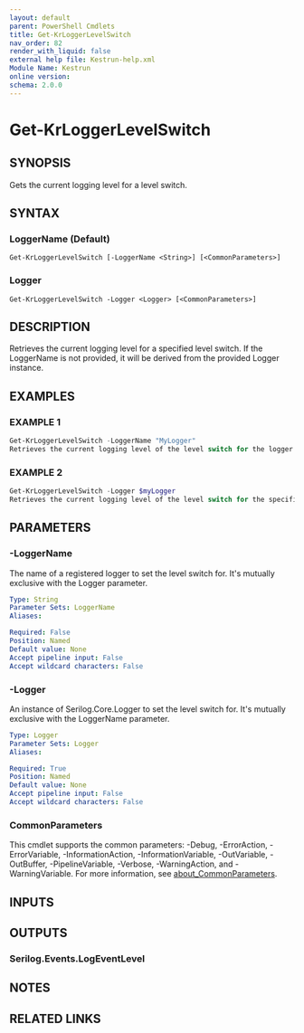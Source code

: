 ```yaml
---
layout: default
parent: PowerShell Cmdlets
title: Get-KrLoggerLevelSwitch
nav_order: 82
render_with_liquid: false
external help file: Kestrun-help.xml
Module Name: Kestrun
online version:
schema: 2.0.0
---
```


# Get-KrLoggerLevelSwitch

## SYNOPSIS
Gets the current logging level for a level switch.

## SYNTAX

### LoggerName (Default)
```
Get-KrLoggerLevelSwitch [-LoggerName <String>] [<CommonParameters>]
```

### Logger
```
Get-KrLoggerLevelSwitch -Logger <Logger> [<CommonParameters>]
```

## DESCRIPTION
Retrieves the current logging level for a specified level switch.
If the LoggerName is not provided,
it will be derived from the provided Logger instance.

## EXAMPLES

### EXAMPLE 1
```powershell
Get-KrLoggerLevelSwitch -LoggerName "MyLogger"
Retrieves the current logging level of the level switch for the logger named "MyLogger".
```

### EXAMPLE 2
```powershell
Get-KrLoggerLevelSwitch -Logger $myLogger
Retrieves the current logging level of the level switch for the specified logger instance.
```

## PARAMETERS

### -LoggerName
The name of a registered logger to set the level switch for.
It's mutually exclusive with the Logger parameter.

```yaml
Type: String
Parameter Sets: LoggerName
Aliases:

Required: False
Position: Named
Default value: None
Accept pipeline input: False
Accept wildcard characters: False
```

### -Logger
An instance of Serilog.Core.Logger to set the level switch for.
It's mutually exclusive with the LoggerName parameter.

```yaml
Type: Logger
Parameter Sets: Logger
Aliases:

Required: True
Position: Named
Default value: None
Accept pipeline input: False
Accept wildcard characters: False
```

### CommonParameters
This cmdlet supports the common parameters: -Debug, -ErrorAction, -ErrorVariable, -InformationAction, -InformationVariable, -OutVariable, -OutBuffer, -PipelineVariable, -Verbose, -WarningAction, and -WarningVariable. For more information, see [about_CommonParameters](http://go.microsoft.com/fwlink/?LinkID=113216).

## INPUTS

## OUTPUTS

### Serilog.Events.LogEventLevel
## NOTES

## RELATED LINKS
